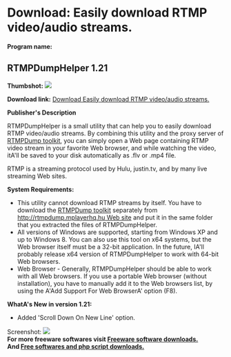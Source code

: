 # Download: Easily download RTMP video/audio streams.

**Program name:**

## RTMPDumpHelper 1.21

  
**Thumbshot:** ![](http://www.freewarefiles.com/screenshot/rtmpdumphelper_md.jpg)   
  
**Download link:** [Download Easily download RTMP video/audio streams.](http://freesoftwares.boysofts.com/RTMPDumpHelper_program_77138.html)  
  


**Publisher's Description**  
  


RTMPDumpHelper is a small utility that can help you to easily download RTMP video/audio streams. By combining this utility and the proxy server of [RTMPDump toolkit](http://rtmpdump.mplayerhq.hu/), you can simply open a Web page containing RTMP video stream in your favorite Web browser, and while watching the video, itA'll be saved to your disk automatically as .flv or .mp4 file. 

RTMP is a streaming protocol used by Hulu, justin.tv, and by many live streaming Web sites. 

**System Requirements:**

  * This utility cannot download RTMP streams by itself. You have to download the [RTMPDump toolkit](http://rtmpdump.mplayerhq.hu/) separately from [http://rtmpdump.mplayerhq.hu Web site](http://rtmpdump.mplayerhq.hu) and put it in the same folder that you extracted the files of RTMPDumpHelper. 
  * All versions of Windows are supported, starting from Windows XP and up to Windows 8. You can also use this tool on x64 systems, but the Web browser itself must be a 32-bit application. In the future, IA'll probably release x64 version of RTMPDumpHelper to work with 64-bit Web browsers. 
  * Web Browser - Generally, RTMPDumpHelper should be able to work with all Web browsers. If you use a portable Web browser (without installation), you have to manually add it to the Web browsers list, by using the A'Add Support For Web BrowserA' option (F8). 

**WhatA's New in version 1.21:**

  * Added 'Scroll Down On New Line' option. 

  
  
Screenshot: ![](http://www.freewarefiles.com/screenshot/rtmpdumphelper.jpg)   
**For more freeware softwares visit [Freeware software downloads.](http://freesoftwares.boysofts.com/)**   
**And [Free softwares and php script downloads.](http://www.boysofts.com/)**
